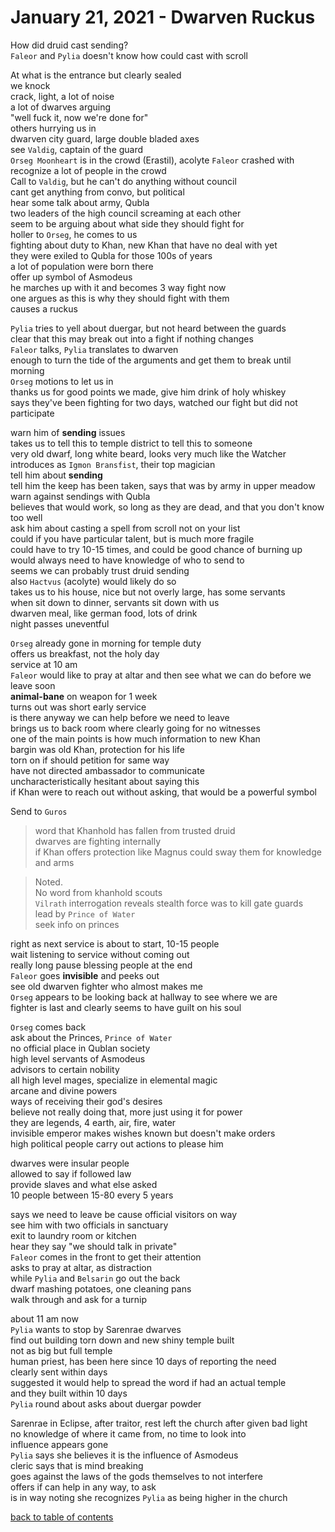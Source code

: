 # January 21, 2021 - Dwarven Ruckus

How did druid cast sending?  
`Faleor` and `Pylia` doesn't know how could cast with scroll  

At what is the entrance but clearly sealed  
we knock  
crack, light, a lot of noise  
a lot of dwarves arguing  
"well fuck it, now we're done for"  
others hurrying us in  
dwarven city guard, large double bladed axes  
see `Valdig`, captain of the guard  
`Orseg Moonheart` is in the crowd (Erastil), acolyte `Faleor` crashed with  
recognize a lot of people in the crowd  
Call to `Valdig`, but he can't do anything without council  
cant get anything from convo, but political  
hear some talk about army, Qubla  
two leaders of the high council screaming at each other  
seem to be arguing about what side they should fight for  
holler to `Orseg`, he comes to us  
fighting about duty to Khan, new Khan that have no deal with yet  
they were exiled to Qubla for those 100s of years  
a lot of population were born there  
offer up symbol of Asmodeus  
he marches up with it and becomes 3 way fight now  
one argues as this is why they should fight with them  
causes a ruckus  

`Pylia` tries to yell about duergar, but not heard between the guards  
clear that this may break out into a fight if nothing changes  
`Faleor` talks, `Pylia` translates to dwarven  
enough to turn the tide of the arguments and get them to break until morning  
`Orseg` motions to let us in  
thanks us for good points we made, give him drink of holy whiskey  
says they've been fighting for two days, watched our fight but did not participate  

warn him of **sending** issues  
takes us to tell this to temple district to tell this to someone  
very old dwarf, long white beard, looks very much like the Watcher  
introduces as `Igmon Bransfist`, their top magician  
tell him about **sending**  
tell him the keep has been taken, says that was by army in upper meadow  
warn against sendings with Qubla  
believes that would work, so long as they are dead, and that you don't know too well  
ask him about casting a spell from scroll not on your list  
could if you have particular talent, but is much more fragile  
could have to try 10-15 times, and could be good chance of burning up  
would always need to have knowledge of who to send to  
seems we can probably trust druid sending  
also `Hactvus` (acolyte) would likely do so  
takes us to his house, nice but not overly large, has some servants  
when sit down to dinner, servants sit down with us  
dwarven meal, like german food, lots of drink  
night passes uneventful  

`Orseg` already gone in morning for temple duty  
offers us breakfast, not the holy day  
service at 10 am  
`Faleor` would like to pray at altar and then see what we can do before we leave soon  
**animal-bane** on weapon for 1 week  
turns out was short early service  
is there anyway we can help before we need to leave  
brings us to back room where clearly going for no witnesses  
one of the main points is how much information to new Khan  
bargin was old Khan, protection for his life  
torn on if should petition for same way  
have not directed ambassador to communicate  
uncharacteristically hesitant about saying this  
if Khan were to reach out without asking, that would be a powerful symbol  

Send to `Guros`  
> word that Khanhold has fallen from trusted druid  
> dwarves are fighting internally  
> if Khan offers protection like Magnus could sway them for knowledge and arms  

> Noted.  
> No word from khanhold scouts  
> `Vilrath` interrogation reveals stealth force was to kill gate guards  
> lead by `Prince of Water`  
> seek info on princes  

right as next service is about to start, 10-15 people  
wait listening to service without coming out  
really long pause blessing people at the end  
`Faleor` goes **invisible** and peeks out  
see old dwarven fighter who almost makes me  
`Orseg` appears to be looking back at hallway to see where we are  
fighter is last and clearly seems to have guilt on his soul  

`Orseg` comes back  
ask about the Princes, `Prince of Water`  
no official place in Qublan society  
high level servants of Asmodeus  
advisors to certain nobility  
all high level mages, specialize in elemental magic  
arcane and divine powers  
ways of receiving their god's desires  
believe not really doing that, more just using it for power  
they are legends, 4 earth, air, fire, water  
invisible emperor makes wishes known but doesn't make orders  
high political people carry out actions to please him  

dwarves were insular people  
allowed to say if followed law  
provide slaves and what else asked  
10 people between 15-80 every 5 years  

says we need to leave be cause official visitors on way  
see him with two officials in sanctuary  
exit to laundry room or kitchen  
hear they say "we should talk in private"  
`Faleor` comes in the front to get their attention  
asks to pray at altar, as distraction  
while `Pylia` and `Belsarin` go out the back  
dwarf mashing potatoes, one cleaning pans  
walk through and ask for a turnip  

about 11 am now  
`Pylia` wants to stop by Sarenrae dwarves  
find out building torn down and new shiny temple built  
not as big but full temple  
human priest, has been here since 10 days of reporting the need  
clearly sent within days  
suggested it would help to spread the word if had an actual temple  
and they built within 10 days  
`Pylia` round about asks about duergar powder  

Sarenrae in Eclipse, after traitor, rest left the church after given bad light  
no knowledge of where it came from, no time to look into  
influence appears gone  
`Pylia` says she believes it is the influence of Asmodeus  
cleric says that is mind breaking  
goes against the laws of the gods themselves to not interfere  
offers if can help in any way, to ask  
is in way noting she recognizes `Pylia` as being higher in the church  

[back to table of contents](/sessions/README.md)
